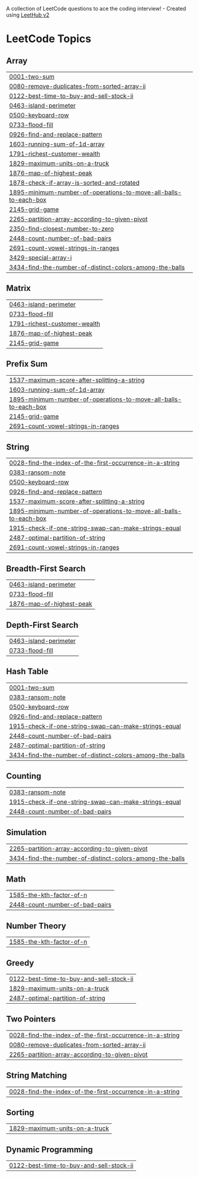 A collection of LeetCode questions to ace the coding interview! - Created using [LeetHub v2](https://github.com/arunbhardwaj/LeetHub-2.0)
<!---LeetCode Topics Start-->
# LeetCode Topics
## Array
|  |
| ------- |
| [0001-two-sum](https://github.com/inamprograms/LeetCode-Problems/tree/master/0001-two-sum) |
| [0080-remove-duplicates-from-sorted-array-ii](https://github.com/inamprograms/LeetCode-Problems/tree/master/0080-remove-duplicates-from-sorted-array-ii) |
| [0122-best-time-to-buy-and-sell-stock-ii](https://github.com/inamprograms/LeetCode-Problems/tree/master/0122-best-time-to-buy-and-sell-stock-ii) |
| [0463-island-perimeter](https://github.com/inamprograms/LeetCode-Problems/tree/master/0463-island-perimeter) |
| [0500-keyboard-row](https://github.com/inamprograms/LeetCode-Problems/tree/master/0500-keyboard-row) |
| [0733-flood-fill](https://github.com/inamprograms/LeetCode-Problems/tree/master/0733-flood-fill) |
| [0926-find-and-replace-pattern](https://github.com/inamprograms/LeetCode-Problems/tree/master/0926-find-and-replace-pattern) |
| [1603-running-sum-of-1d-array](https://github.com/inamprograms/LeetCode-Problems/tree/master/1603-running-sum-of-1d-array) |
| [1791-richest-customer-wealth](https://github.com/inamprograms/LeetCode-Problems/tree/master/1791-richest-customer-wealth) |
| [1829-maximum-units-on-a-truck](https://github.com/inamprograms/LeetCode-Problems/tree/master/1829-maximum-units-on-a-truck) |
| [1876-map-of-highest-peak](https://github.com/inamprograms/LeetCode-Problems/tree/master/1876-map-of-highest-peak) |
| [1878-check-if-array-is-sorted-and-rotated](https://github.com/inamprograms/LeetCode-Problems/tree/master/1878-check-if-array-is-sorted-and-rotated) |
| [1895-minimum-number-of-operations-to-move-all-balls-to-each-box](https://github.com/inamprograms/LeetCode-Problems/tree/master/1895-minimum-number-of-operations-to-move-all-balls-to-each-box) |
| [2145-grid-game](https://github.com/inamprograms/LeetCode-Problems/tree/master/2145-grid-game) |
| [2265-partition-array-according-to-given-pivot](https://github.com/inamprograms/LeetCode-Problems/tree/master/2265-partition-array-according-to-given-pivot) |
| [2350-find-closest-number-to-zero](https://github.com/inamprograms/LeetCode-Problems/tree/master/2350-find-closest-number-to-zero) |
| [2448-count-number-of-bad-pairs](https://github.com/inamprograms/LeetCode-Problems/tree/master/2448-count-number-of-bad-pairs) |
| [2691-count-vowel-strings-in-ranges](https://github.com/inamprograms/LeetCode-Problems/tree/master/2691-count-vowel-strings-in-ranges) |
| [3429-special-array-i](https://github.com/inamprograms/LeetCode-Problems/tree/master/3429-special-array-i) |
| [3434-find-the-number-of-distinct-colors-among-the-balls](https://github.com/inamprograms/LeetCode-Problems/tree/master/3434-find-the-number-of-distinct-colors-among-the-balls) |
## Matrix
|  |
| ------- |
| [0463-island-perimeter](https://github.com/inamprograms/LeetCode-Problems/tree/master/0463-island-perimeter) |
| [0733-flood-fill](https://github.com/inamprograms/LeetCode-Problems/tree/master/0733-flood-fill) |
| [1791-richest-customer-wealth](https://github.com/inamprograms/LeetCode-Problems/tree/master/1791-richest-customer-wealth) |
| [1876-map-of-highest-peak](https://github.com/inamprograms/LeetCode-Problems/tree/master/1876-map-of-highest-peak) |
| [2145-grid-game](https://github.com/inamprograms/LeetCode-Problems/tree/master/2145-grid-game) |
## Prefix Sum
|  |
| ------- |
| [1537-maximum-score-after-splitting-a-string](https://github.com/inamprograms/LeetCode-Problems/tree/master/1537-maximum-score-after-splitting-a-string) |
| [1603-running-sum-of-1d-array](https://github.com/inamprograms/LeetCode-Problems/tree/master/1603-running-sum-of-1d-array) |
| [1895-minimum-number-of-operations-to-move-all-balls-to-each-box](https://github.com/inamprograms/LeetCode-Problems/tree/master/1895-minimum-number-of-operations-to-move-all-balls-to-each-box) |
| [2145-grid-game](https://github.com/inamprograms/LeetCode-Problems/tree/master/2145-grid-game) |
| [2691-count-vowel-strings-in-ranges](https://github.com/inamprograms/LeetCode-Problems/tree/master/2691-count-vowel-strings-in-ranges) |
## String
|  |
| ------- |
| [0028-find-the-index-of-the-first-occurrence-in-a-string](https://github.com/inamprograms/LeetCode-Problems/tree/master/0028-find-the-index-of-the-first-occurrence-in-a-string) |
| [0383-ransom-note](https://github.com/inamprograms/LeetCode-Problems/tree/master/0383-ransom-note) |
| [0500-keyboard-row](https://github.com/inamprograms/LeetCode-Problems/tree/master/0500-keyboard-row) |
| [0926-find-and-replace-pattern](https://github.com/inamprograms/LeetCode-Problems/tree/master/0926-find-and-replace-pattern) |
| [1537-maximum-score-after-splitting-a-string](https://github.com/inamprograms/LeetCode-Problems/tree/master/1537-maximum-score-after-splitting-a-string) |
| [1895-minimum-number-of-operations-to-move-all-balls-to-each-box](https://github.com/inamprograms/LeetCode-Problems/tree/master/1895-minimum-number-of-operations-to-move-all-balls-to-each-box) |
| [1915-check-if-one-string-swap-can-make-strings-equal](https://github.com/inamprograms/LeetCode-Problems/tree/master/1915-check-if-one-string-swap-can-make-strings-equal) |
| [2487-optimal-partition-of-string](https://github.com/inamprograms/LeetCode-Problems/tree/master/2487-optimal-partition-of-string) |
| [2691-count-vowel-strings-in-ranges](https://github.com/inamprograms/LeetCode-Problems/tree/master/2691-count-vowel-strings-in-ranges) |
## Breadth-First Search
|  |
| ------- |
| [0463-island-perimeter](https://github.com/inamprograms/LeetCode-Problems/tree/master/0463-island-perimeter) |
| [0733-flood-fill](https://github.com/inamprograms/LeetCode-Problems/tree/master/0733-flood-fill) |
| [1876-map-of-highest-peak](https://github.com/inamprograms/LeetCode-Problems/tree/master/1876-map-of-highest-peak) |
## Depth-First Search
|  |
| ------- |
| [0463-island-perimeter](https://github.com/inamprograms/LeetCode-Problems/tree/master/0463-island-perimeter) |
| [0733-flood-fill](https://github.com/inamprograms/LeetCode-Problems/tree/master/0733-flood-fill) |
## Hash Table
|  |
| ------- |
| [0001-two-sum](https://github.com/inamprograms/LeetCode-Problems/tree/master/0001-two-sum) |
| [0383-ransom-note](https://github.com/inamprograms/LeetCode-Problems/tree/master/0383-ransom-note) |
| [0500-keyboard-row](https://github.com/inamprograms/LeetCode-Problems/tree/master/0500-keyboard-row) |
| [0926-find-and-replace-pattern](https://github.com/inamprograms/LeetCode-Problems/tree/master/0926-find-and-replace-pattern) |
| [1915-check-if-one-string-swap-can-make-strings-equal](https://github.com/inamprograms/LeetCode-Problems/tree/master/1915-check-if-one-string-swap-can-make-strings-equal) |
| [2448-count-number-of-bad-pairs](https://github.com/inamprograms/LeetCode-Problems/tree/master/2448-count-number-of-bad-pairs) |
| [2487-optimal-partition-of-string](https://github.com/inamprograms/LeetCode-Problems/tree/master/2487-optimal-partition-of-string) |
| [3434-find-the-number-of-distinct-colors-among-the-balls](https://github.com/inamprograms/LeetCode-Problems/tree/master/3434-find-the-number-of-distinct-colors-among-the-balls) |
## Counting
|  |
| ------- |
| [0383-ransom-note](https://github.com/inamprograms/LeetCode-Problems/tree/master/0383-ransom-note) |
| [1915-check-if-one-string-swap-can-make-strings-equal](https://github.com/inamprograms/LeetCode-Problems/tree/master/1915-check-if-one-string-swap-can-make-strings-equal) |
| [2448-count-number-of-bad-pairs](https://github.com/inamprograms/LeetCode-Problems/tree/master/2448-count-number-of-bad-pairs) |
## Simulation
|  |
| ------- |
| [2265-partition-array-according-to-given-pivot](https://github.com/inamprograms/LeetCode-Problems/tree/master/2265-partition-array-according-to-given-pivot) |
| [3434-find-the-number-of-distinct-colors-among-the-balls](https://github.com/inamprograms/LeetCode-Problems/tree/master/3434-find-the-number-of-distinct-colors-among-the-balls) |
## Math
|  |
| ------- |
| [1585-the-kth-factor-of-n](https://github.com/inamprograms/LeetCode-Problems/tree/master/1585-the-kth-factor-of-n) |
| [2448-count-number-of-bad-pairs](https://github.com/inamprograms/LeetCode-Problems/tree/master/2448-count-number-of-bad-pairs) |
## Number Theory
|  |
| ------- |
| [1585-the-kth-factor-of-n](https://github.com/inamprograms/LeetCode-Problems/tree/master/1585-the-kth-factor-of-n) |
## Greedy
|  |
| ------- |
| [0122-best-time-to-buy-and-sell-stock-ii](https://github.com/inamprograms/LeetCode-Problems/tree/master/0122-best-time-to-buy-and-sell-stock-ii) |
| [1829-maximum-units-on-a-truck](https://github.com/inamprograms/LeetCode-Problems/tree/master/1829-maximum-units-on-a-truck) |
| [2487-optimal-partition-of-string](https://github.com/inamprograms/LeetCode-Problems/tree/master/2487-optimal-partition-of-string) |
## Two Pointers
|  |
| ------- |
| [0028-find-the-index-of-the-first-occurrence-in-a-string](https://github.com/inamprograms/LeetCode-Problems/tree/master/0028-find-the-index-of-the-first-occurrence-in-a-string) |
| [0080-remove-duplicates-from-sorted-array-ii](https://github.com/inamprograms/LeetCode-Problems/tree/master/0080-remove-duplicates-from-sorted-array-ii) |
| [2265-partition-array-according-to-given-pivot](https://github.com/inamprograms/LeetCode-Problems/tree/master/2265-partition-array-according-to-given-pivot) |
## String Matching
|  |
| ------- |
| [0028-find-the-index-of-the-first-occurrence-in-a-string](https://github.com/inamprograms/LeetCode-Problems/tree/master/0028-find-the-index-of-the-first-occurrence-in-a-string) |
## Sorting
|  |
| ------- |
| [1829-maximum-units-on-a-truck](https://github.com/inamprograms/LeetCode-Problems/tree/master/1829-maximum-units-on-a-truck) |
## Dynamic Programming
|  |
| ------- |
| [0122-best-time-to-buy-and-sell-stock-ii](https://github.com/inamprograms/LeetCode-Problems/tree/master/0122-best-time-to-buy-and-sell-stock-ii) |
<!---LeetCode Topics End-->